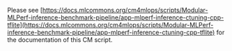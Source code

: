 Please see [https://docs.mlcommons.org/cm4mlops/scripts/Modular-MLPerf-inference-benchmark-pipeline/app-mlperf-inference-ctuning-cpp-tflite](https://docs.mlcommons.org/cm4mlops/scripts/Modular-MLPerf-inference-benchmark-pipeline/app-mlperf-inference-ctuning-cpp-tflite) for the documentation of this CM script.
